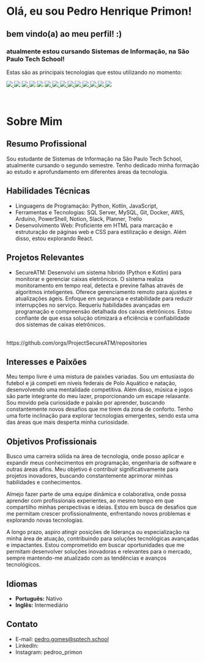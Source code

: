 # Olá, eu sou Pedro Henrique Primon!

## bem vindo(a) ao meu perfil! :)

### atualmente estou cursando Sistemas de Informação, na São Paulo Tech School!

  Estas são as principais tecnologias que estou utilizando no momento:

<a href = ""> <img src = "https://img.shields.io/badge/Visual%20Studio-5C2D91.svg?style=for-the-badge&logo=visual-studio&logoColor=white"> </a>
<img src="https://camo.githubusercontent.com/d63d473e728e20a286d22bb2226a7bf45a2b9ac6c72c59c0e61e9730bfe4168c/68747470733a2f2f696d672e736869656c64732e696f2f62616467652f48544d4c352d4533344632363f7374796c653d666f722d7468652d6261646765266c6f676f3d68746d6c35266c6f676f436f6c6f723d7768697465">
<a href = ""> <img src = "https://img.shields.io/badge/kotlin-%237F52FF.svg?style=for-the-badge&logo=kotlin&logoColor=white"> </a>
<img src="https://camo.githubusercontent.com/93c855ae825c1757f3426f05a05f4949d3b786c5b22d0edb53143a9e8f8499f6/68747470733a2f2f696d672e736869656c64732e696f2f62616467652f4a6176615363726970742d3332333333303f7374796c653d666f722d7468652d6261646765266c6f676f3d6a617661736372697074266c6f676f436f6c6f723d463744463145"> <img src="https://camo.githubusercontent.com/a4a4a017a5d519d7c4ce2a3cd3d2194fb7af4b1ca424850784565007c2acc7d8/68747470733a2f2f696d672e736869656c64732e696f2f62616467652f4d7953514c2d3030354338343f7374796c653d666f722d7468652d6261646765266c6f676f3d6d7973716c266c6f676f436f6c6f723d7768697465">
<a href = ""> <img src = "https://img.shields.io/badge/python-3670A0?style=for-the-badge&logo=python&logoColor=ffdd54"> </a>
<a href = ""> <img src = "https://img.shields.io/badge/r-%23276DC3.svg?style=for-the-badge&logo=r&logoColor=white"> </a>
<a href = ""> <img src = "https://img.shields.io/badge/PowerShell-%235391FE.svg?style=for-the-badge&logo=powershell&logoColor=white"> </a>
<a href = ""> <img src = "https://img.shields.io/badge/chart.js-F5788D.svg?style=for-the-badge&logo=chart.js&logoColor=white"> </a>
<a href = ""> <img src = "https://img.shields.io/badge/node.js-6DA55F?style=for-the-badge&logo=node.js&logoColor=white"> </a>
<a href = ""> <img src = "https://img.shields.io/badge/Trello-%23026AA7.svg?style=for-the-badge&logo=Trello&logoColor=white"> </a>
<a href = ""> <img src = "https://img.shields.io/badge/Slack-4A154B?style=for-the-badge&logo=slack&logoColor=white"> </a>
<a href = ""> <img src = "https://img.shields.io/badge/Notion-%23000000.svg?style=for-the-badge&logo=notion&logoColor=white"> </a>
<a href = ""> <img src = "https://img.shields.io/badge/-Arduino-00979D?style=for-the-badge&logo=Arduino&logoColor=white"> </a>

<br>

# Sobre Mim

## Resumo Profissional
Sou estudante de Sistemas de Informação na São Paulo Tech School, atualmente cursando o segundo semestre. Tenho dedicado minha formação ao estudo e aprofundamento em diferentes áreas da tecnologia.

## Habilidades Técnicas
- Linguagens de Programação: Python, Kotlin, JavaScript, 
- Ferramentas e Tecnologias: SQL Server, MySQL, Git, Docker, AWS, Arduíno, PowerShell, Notion, Slack, Planner, Trello
- Desenvolvimento Web: Proficiente em HTML para marcação e estruturação de páginas web e CSS para estilização e design. Além disso, estou explorando React.

## Projetos Relevantes
- SecureATM: Desenvolvi um sistema híbrido (Python e Kotlin) para monitorar e gerenciar caixas eletrônicos. O sistema realiza monitoramento em tempo real, detecta e previne falhas através de algoritmos inteligentes. Oferece gerenciamento remoto para ajustes e atualizações ágeis. Enfoque em segurança e estabilidade para reduzir interrupções no serviço. Requeriu habilidades avançadas em programação e compreensão detalhada dos caixas eletrônicos. Estou confiante de que essa solução otimizará a eficiência e confiabilidade dos sistemas de caixas eletrônicos.
<br>
https://github.com/orgs/ProjectSecureATM/repositories

<br>

## Interesses e Paixões
Meu tempo livre é uma mistura de paixões variadas. Sou um entusiasta do futebol e já competi em níveis federais de Polo Aquático e natação, desenvolvendo uma mentalidade competitiva. Além disso, música e jogos são parte integrante do meu lazer, proporcionando um escape relaxante. Sou movido pela curiosidade e paixão por aprender, buscando constantemente novos desafios que me tirem da zona de conforto. Tenho uma forte inclinação para explorar tecnologias emergentes, sendo esta uma das áreas que mais desperta minha curiosidade.

## Objetivos Profissionais
Busco uma carreira sólida na área de tecnologia, onde posso aplicar e expandir meus conhecimentos em programação, engenharia de software e outras áreas afins. Meu objetivo é contribuir significativamente para projetos inovadores, buscando constantemente aprimorar minhas habilidades e conhecimentos.

Almejo fazer parte de uma equipe dinâmica e colaborativa, onde possa aprender com profissionais experientes, ao mesmo tempo em que compartilho minhas perspectivas e ideias. Estou em busca de desafios que me permitam crescer profissionalmente, enfrentando novos problemas e explorando novas tecnologias.

A longo prazo, aspiro atingir posições de liderança ou especialização na minha área de atuação, contribuindo para soluções tecnológicas avançadas e impactantes. Estou comprometido em buscar oportunidades que me permitam desenvolver soluções inovadoras e relevantes para o mercado, sempre mantendo-me atualizado com as tendências e avanços tecnológicos.

## Idiomas
- **Português:** Nativo
- **Inglês:** Intermediário


## Contato
- E-mail: pedro.gomes@sptech.school
- LinkedIn: 
- Instagram: pedroo_primon
